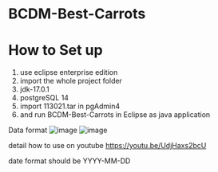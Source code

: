 # BCDM-Best-Carrots

# How to Set up
1. use eclipse enterprise edition
2. import the whole project folder
3. jdk-17.0.1
4. postgreSQL 14
5. import 113021.tar in pgAdmin4
6. and run BCDM-Best-Carrots in Eclipse as java application


Data format
![image](https://user-images.githubusercontent.com/2455350/144146754-05386434-359a-4477-a3ab-7b1e1a28dd61.png)
![image](https://user-images.githubusercontent.com/2455350/144146767-a54af15b-bb0a-4463-bfcb-aae9ce7efad4.png)


detail how to use on youtube
https://youtu.be/UdjHaxs2bcU

date format should be YYYY-MM-DD

